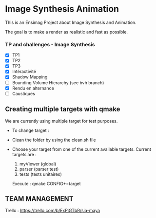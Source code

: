 # Image Synthesis Animation

This is an Ensimag Project about Image Synthesis and Animation.

The goal is to make a render as realistic and fast as possible.

### TP and challenges - Image Synthesis

- [x] TP1
- [x] TP2
- [x] TP3
- [x] Intéractivité
- [x] Shadow Mapping
- [ ] Bounding Volume Hierarchy (see bvh branch)
- [x] Rendu en alternance
- [ ] Caustiques

## Creating multiple targets with qmake

We are currently using multiple target for test purposes.  
- To change target :
 - Clean the folder by using the clean.sh file
 - Choose your target from one of the current available targets.
   Current targets are :
    1. myViewer (global)
    2. parser (parser test)
    3. tests (tests unitaires)

    Execute : qmake CONFIG+=target

## TEAM MANAGEMENT 

Trello : https://trello.com/b/ExPiGTbR/sia-maya
